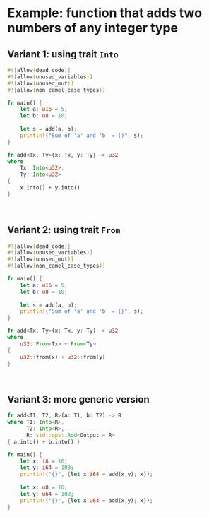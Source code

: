# Example: function that adds two numbers of any integer type
## Variant 1: using trait `Into`
```Rust
#![allow(dead_code)]
#![allow(unused_variables)]
#![allow(unused_mut)]
#![allow(non_camel_case_types)]

fn main() {
    let a: u16 = 5;
    let b: u8 = 10;
    
    let s = add(a, b);
    println!("Sum of 'a' and 'b' = {}", s);
}

fn add<Tx, Ty>(x: Tx, y: Ty) -> u32
where
    Tx: Into<u32>,
    Ty: Into<u32>
{
    x.into() + y.into()
}
```

<br>

## Variant 2: using trait `From`
```Rust
#![allow(dead_code)]
#![allow(unused_variables)]
#![allow(unused_mut)]
#![allow(non_camel_case_types)]

fn main() {
    let a: u16 = 5;
    let b: u8 = 10;
    
    let s = add(a, b);
    println!("Sum of 'a' and 'b' = {}", s);
}

fn add<Tx, Ty>(x: Tx, y: Ty) -> u32
where
    u32: From<Tx> + From<Ty>
{
    u32::from(x) + u32::from(y)
}
```

<br>

## Variant 3: more generic version
```Rust
fn add<T1, T2, R>(a: T1, b: T2) -> R 
where T1: Into<R>,
      T2: Into<R>,
      R: std::ops::Add<Output = R>
{ a.into() + b.into() }

fn main() {
    let x: i8 = 10;
    let y: i64 = 100;
    println!("{}", {let x:i64 = add(x,y); x});
    
    let x: u8 = 10;
    let y: u64 = 100;
    println!("{}", {let x:u64 = add(x,y); x});
}
```